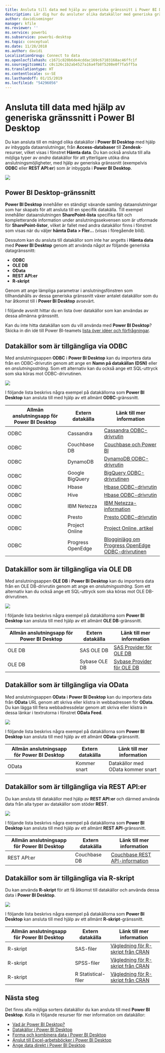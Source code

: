```yaml
---
title: Ansluta till data med hjälp av generiska gränssnitt i Power BI Desktop
description: Lär dig hur du ansluter olika datakällor med generiska gränssnitt i Power BI Desktop
author: davidiseminger
manager: kfile
ms.reviewer: ''
ms.service: powerbi
ms.subservice: powerbi-desktop
ms.topic: conceptual
ms.date: 11/28/2018
ms.author: davidi
LocalizationGroup: Connect to data
ms.openlocfilehash: c1671c820b6de4cddac169c67103168ac46ffc1f
ms.sourcegitcommit: c8c126c1b2ab4527a16a4fb8f5208e0f7fa5ff5a
ms.translationtype: HT
ms.contentlocale: sv-SE
ms.lasthandoff: 01/15/2019
ms.locfileid: "54296056"
---
```

# <a name="connect-to-data-using-generic-interfaces-in-power-bi-desktop"></a>Ansluta till data med hjälp av generiska gränssnitt i Power BI Desktop
Du kan ansluta till en mängd olika datakällor i **Power BI Desktop** med hjälp av inbyggda dataanslutningar, från **Access-databaser** till **Zendesk**-resurser, vilket visas i fönstret **Hämta data**. Du kan också ansluta till alla möjliga typer av *andra* datakällor för att ytterligare utöka dina anslutningsmöjligheter, med hjälp av generiska gränssnitt (exempelvis **ODBC** eller **REST API:er**) som är inbyggda i **Power BI Desktop**.

![](media/desktop-connect-using-generic-interfaces/generic-data-interfaces_1.png)

## <a name="power-bi-desktop-data-interfaces"></a>Power BI Desktop-gränssnitt
**Power BI Desktop** innehåller en ständigt växande samling dataanslutningar som har skapats för att ansluta till en specifik datakälla. Till exempel innehåller dataanslutningen **SharePoint-lista** specifika fält och kompletterande information under anslutningssekvensen som är utformade för **SharePoint-listor**, vilket är fallet med andra datakällor finns i fönstret som visas när du väljer **hämta Data > Fler...**  (visas i föregående bild).

Dessutom kan du ansluta till datakällor som inte har angetts i **Hämta data** med **Power BI Desktop** genom att använda något av följande generiska datagränssnitt:

* **ODBC**
* **OLE DB**
* **OData**
* **REST API:er**
* **R-skript**

Genom att ange lämpliga parametrar i anslutningsfönstren som tillhandahålls av dessa generiska gränssnitt växer antalet datakällor som du har åtkomst till i **Power BI Desktop** avsevärt.

I följande avsnitt hittar du en lista över datakällor som kan användas av dessa allmänna gränssnitt.

Kan du inte hitta datakällan som du vill använda med **Power BI Desktop**? Skicka in din idé till Power BI-teamets [lista över idéer och förfrågningar](https://ideas.powerbi.com/).

## <a name="data-sources-accessible-through-odbc"></a>Datakällor som är tillgängliga via ODBC
Med anslutningsappen **ODBC** i **Power BI Desktop** kan du importera data från en ODBC-drivrutin genom att ange en **Namn på datakällan (DSN)** eller en *anslutningssträng*. Som ett alternativ kan du också ange ett SQL-uttryck som ska köras mot ODBC-drivrutinen.

![](media/desktop-connect-using-generic-interfaces/generic-data-interfaces_2.png)

I följande lista beskrivs några exempel på datakällorna som **Power BI Desktop** kan ansluta till med hjälp av ett allmänt **ODBC**-gränssnitt.

| Allmän anslutningsapp för Power BI Desktop | Extern datakälla | Länk till mer information |
| --- | --- | --- |
| ODBC |Cassandra |[Cassandra ODBC-drivrutin](http://www.simba.com/drivers/cassandra-odbc-jdbc/) |
| ODBC |Couchbase DB |[Couchbase och Power BI](https://powerbi.microsoft.com/en-us/blog/visualizing-data-from-couchbase-server-v4-using-power-bi/) |
| ODBC |DynamoDB |[DynamoDB ODBC-drivrutin](http://www.simba.com/drivers/dynamodb-odbc-jdbc/) |
| ODBC |Google BigQuery |[BigQuery ODBC-drivrutinen](http://www.simba.com/drivers/bigquery-odbc-jdbc/) |
| ODBC |Hbase |[Hbase ODBC-drivrutin](http://www.simba.com/drivers/hbase-odbc-jdbc/) |
| ODBC |Hive |[Hbase ODBC-drivrutin](http://www.simba.com/drivers/hive-odbc-jdbc/) |
| ODBC |IBM Netezza |[IBM Netezza-information](https://www.ibm.com/support/knowledgecenter/SSULQD_7.2.1/com.ibm.nz.datacon.doc/c_datacon_plg_overview.html) |
| ODBC |Presto |[Presto ODBC-drivrutin](http://www.simba.com/drivers/presto-odbc-jdbc/) |
| ODBC |Project Online |[Project Online, artikel](desktop-project-online-connect-to-data.md) |
| ODBC |Progress OpenEdge |[Blogginlägg om Progress OpenEdge ODBC-drivrutinen](https://na01.safelinks.protection.outlook.com/?url=https%3A%2F%2Fwww.progress.com%2Fblogs%2Fconnect-microsoft-power-bi-to-openedge-via-odbc-driver&data=02%7C01%7CMatt.Masson%40microsoft.com%7C5e63742e6c454308b58a08d4034b5923%7C72f988bf86f141af91ab2d7cd011db47%7C1%7C0%7C636137069555329811&sdata=gSu2Rq3vZ0uBVOgjaXxd8Y3uBf%2B8DidX6PG33jwAduY%3D&reserved=0) |

## <a name="data-sources-accessible-through-ole-db"></a>Datakällor som är tillgängliga via OLE DB
Med anslutningsappen **OLE DB** i **Power BI Desktop** kan du importera data från en OLE DB-drivrutin genom att ange en *anslutningssträng*. Som ett alternativ kan du också ange ett SQL-uttryck som ska köras mot OLE DB-drivrutinen.

![](media/desktop-connect-using-generic-interfaces/generic-data-interfaces_3.png)

I följande lista beskrivs några exempel på datakällorna som **Power BI Desktop** kan ansluta till med hjälp av ett allmänt **OLE DB**-gränssnitt.

| Allmän anslutningsapp för Power BI Desktop | Extern datakälla | Länk till mer information |
| --- | --- | --- |
| OLE DB |SAS OLE DB |[SAS Provider för OLE DB](https://support.sas.com/downloads/package.htm?pid=648) |
| OLE DB |Sybase OLE DB |[Sybase Provider för OLE DB](http://infocenter.sybase.com/help/index.jsp?topic=/com.sybase.infocenter.dc35888.1550/doc/html/jon1256941734395.html) |

## <a name="data-sources-accessible-through-odata"></a>Datakällor som är tillgängliga via OData
Med anslutningsappen **OData** i **Power BI Desktop** kan du importera data från **OData** URL genom att skriva eller klistra in webbadressen för **OData**. Du kan lägga till flera webbadressdelar genom att skriva eller klistra in dessa länkar i textrutorna i fönstret **OData Feed**.

![](media/desktop-connect-using-generic-interfaces/generic-data-interfaces_4.png)

I följande lista beskrivs några exempel på datakällorna som **Power BI Desktop** kan ansluta till med hjälp av ett allmänt **OData**-gränssnitt.

| Allmän anslutningsapp för Power BI Desktop | Extern datakälla | Länk till mer information |
| --- | --- | --- |
| OData |Kommer snart |Datakällor med OData kommer snart |

## <a name="data-sources-accessible-through-rest-apis"></a>Datakällor som är tillgängliga via REST API:er
Du kan ansluta till datakällor med hjälp av **REST API:er** och därmed använda data från alla typer av datakällor som stöder **REST**.

![](media/desktop-connect-using-generic-interfaces/generic-data-interfaces_5.png)

I följande lista beskrivs några exempel på datakällorna som **Power BI Desktop** kan ansluta till med hjälp av ett allmänt **REST API**-gränssnitt.

| Allmän anslutningsapp för Power BI Desktop | Extern datakälla | Länk till mer information |
| --- | --- | --- |
| REST API:er |Couchbase DB |[Couchbase REST API-information](https://powerbi.microsoft.com/en-us/blog/visualizing-data-from-couchbase-server-v4-using-power-bi/) |

## <a name="data-sources-accessible-through-r-script"></a>Datakällor som är tillgängliga via R-skript
Du kan använda **R-skript** för att få åtkomst till datakällor och använda dessa data i **Power BI Desktop**.

![](media/desktop-connect-using-generic-interfaces/r-scripts-2.png)

I följande lista beskrivs några exempel på datakällorna som **Power BI Desktop** kan ansluta till med hjälp av ett allmänt **R-skript**-gränssnitt.

| Allmän anslutningsapp för Power BI Desktop | Extern datakälla | Länk till mer information |
| --- | --- | --- |
| R-skript |SAS-filer |[Vägledning för R-skript från CRAN](https://cran.r-project.org/doc/manuals/R-data.html) |
| R-skript |SPSS-filer |[Vägledning för R-skript från CRAN](https://cran.r-project.org/doc/manuals/R-data.html) |
| R-skript |R Statistical-filer |[Vägledning för R-skript från CRAN](https://cran.r-project.org/doc/manuals/R-data.html) |

## <a name="next-steps"></a>Nästa steg
Det finns alla möjliga sorters datakällor du kan ansluta till med **Power BI Desktop**. Kolla in följande resurser för mer information om datakällor:

* [Vad är Power BI Desktop?](desktop-what-is-desktop.md)
* [Datakällor i Power BI Desktop](desktop-data-sources.md)
* [Forma och kombinera data i Power BI Desktop](desktop-shape-and-combine-data.md)
* [Anslut till Excel-arbetsböcker i Power BI Desktop](desktop-connect-excel.md)   
* [Ange data direkt i Power BI Desktop](desktop-enter-data-directly-into-desktop.md)   

